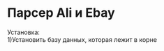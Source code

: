 Парсер Ali и Ebay
============================
Установка:<br>
1)Установить базу данных, которая лежит в корне

